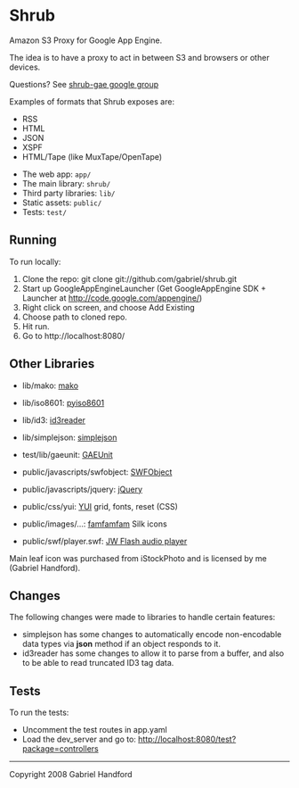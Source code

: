 # Shrub

Amazon S3 Proxy for Google App Engine.

The idea is to have a proxy to act in between S3 and browsers or other devices. 

Questions? See [shrub-gae google group](http://groups.google.com/group/shrub-gae)

Examples of formats that Shrub exposes are:

* RSS
* HTML
* JSON
* XSPF
* HTML/Tape (like MuxTape/OpenTape)

- The web app: `app/`
- The main library: `shrub/`
- Third party libraries: `lib/`
- Static assets: `public/`
- Tests: `test/`

## Running

To run locally:

1. Clone the repo: git clone git://github.com/gabriel/shrub.git
2. Start up GoogleAppEngineLauncher (Get GoogleAppEngine SDK + Launcher at http://code.google.com/appengine/)
3. Right click on screen, and choose Add Existing
4. Choose path to cloned repo.
5. Hit run.
6. Go to http://localhost:8080/

## Other Libraries

- lib/mako: [mako](http://www.makotemplates.org)
- lib/iso8601: [pyiso8601](http://code.google.com/p/pyiso8601/)
- lib/id3: [id3reader](http://nedbatchelder.com/code/modules/id3reader.html)
- lib/simplejson: [simplejson](https://svn.red-bean.com/bob/simplejson/tags/simplejson-1.3/docs/index.html)

- test/lib/gaeunit: [GAEUnit](http://code.google.com/p/gaeunit/)

- public/javascripts/swfobject: [SWFObject](http://code.google.com/p/swfobject/)
- public/javascripts/jquery: [jQuery](http://jquery.com/)

- public/css/yui: [YUI](http://developer.yahoo.com/yui/) grid, fonts, reset (CSS)
- public/images/...: [famfamfam](http://www.famfamfam.com/lab/icons/silk/) Silk icons
- public/swf/player.swf: [JW Flash audio player](http://www.jeroenwijering.com/?item=JW_FLV_Media_Player)

Main leaf icon was purchased from iStockPhoto and is licensed by me (Gabriel Handford).

## Changes

The following changes were made to libraries to handle certain features:

* simplejson has some changes to automatically encode non-encodable data types via __json__ method if an object responds to it.
* id3reader has some changes to allow it to parse from a buffer, and also to be able to read truncated ID3 tag data.

## Tests

To run the tests:

* Uncomment the test routes in app.yaml
* Load the dev_server and go to: [http://localhost:8080/test?package=controllers](http://localhost:8080/test?package=controllers)

----
Copyright 2008 Gabriel Handford